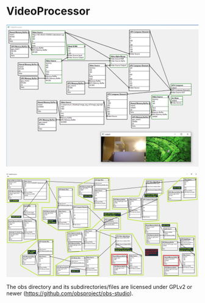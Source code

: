 # VideoProcessor

![alt text](<example.png>)

![alt text](<example_2.png>)


The obs directory and its subdirectories/files are licensed under GPLv2 or newer (https://github.com/obsproject/obs-studio).